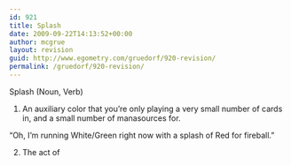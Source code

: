 ```yaml
---
id: 921
title: Splash
date: 2009-09-22T14:13:52+00:00
author: mcgrue
layout: revision
guid: http://www.egometry.com/gruedorf/920-revision/
permalink: /gruedorf/920-revision/
---
```

Splash (Noun, Verb)

1. An auxiliary color that you&#8217;re only playing a very small number of cards in, and a small number of manasources for.

&#8220;Oh, I&#8217;m running White/Green right now with a splash of Red for fireball.&#8221;

2. The act of
